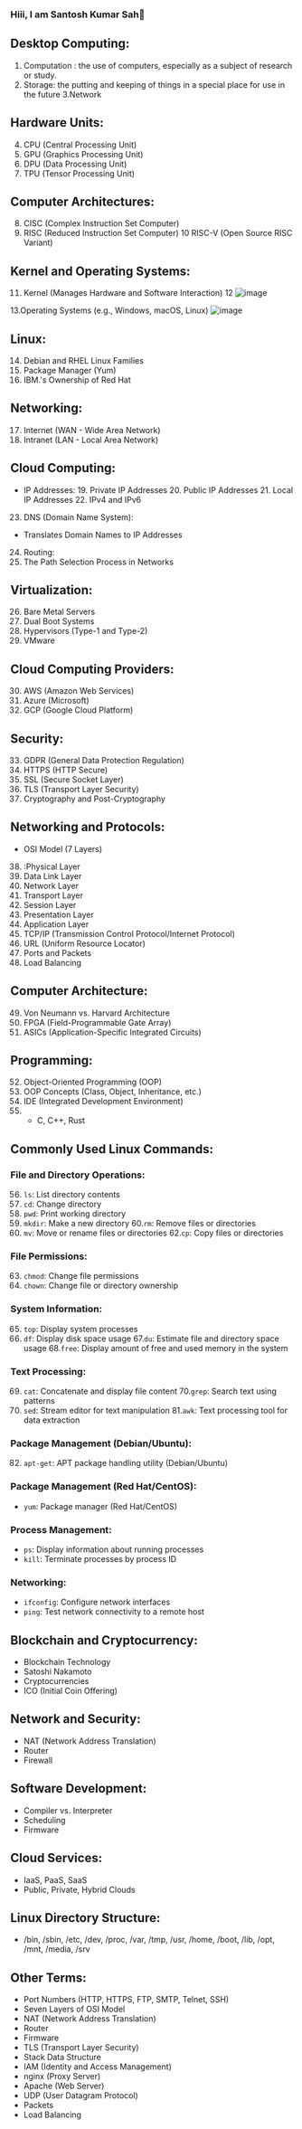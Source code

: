 ### Hiii, I am Santosh Kumar Sah👋
## Desktop Computing:
1. Computation : the use of computers, especially as a subject of research or study.
2. Storage: the putting and keeping of things in a special place for use in the future
3.Network

## Hardware Units:
4. CPU (Central Processing Unit)
5. GPU (Graphics Processing Unit)
6. DPU (Data Processing Unit)
7. TPU (Tensor Processing Unit)

## Computer Architectures:
8. CISC (Complex Instruction Set Computer)
9. RISC (Reduced Instruction Set Computer)
10 RISC-V (Open Source RISC Variant)

## Kernel and Operating Systems:
11. Kernel (Manages Hardware and Software Interaction)
12 ![image](https://github.com/santoshsah81/Keywords.18/assets/142914812/fe2d8f92-d1ef-4b28-a503-6ee3b3459d0d)

13.Operating Systems (e.g., Windows, macOS, Linux)
![image](https://github.com/santoshsah81/Keywords.18/assets/142914812/22ddf0cc-84ec-43a0-b962-736d6469af0c)

## Linux:
14. Debian and RHEL Linux Families
15. Package Manager (Yum)
16. IBM.'s Ownership of Red Hat

## Networking:
17. Internet (WAN - Wide Area Network)
18. Intranet (LAN - Local Area Network)

## Cloud Computing:
- IP Addresses:
  19. Private IP Addresses
  20. Public IP Addresses
  21. Local IP Addresses
  22. IPv4 and IPv6
23. DNS (Domain Name System):
  - Translates Domain Names to IP Addresses
24. Routing:
  25. The Path Selection Process in Networks

## Virtualization:
26. Bare Metal Servers
27. Dual Boot Systems
28. Hypervisors (Type-1 and Type-2)
29. VMware

## Cloud Computing Providers:
30. AWS (Amazon Web Services)
31. Azure (Microsoft)
32. GCP (Google Cloud Platform)

## Security:
33. GDPR (General Data Protection Regulation)
34. HTTPS (HTTP Secure)
35. SSL (Secure Socket Layer)
36. TLS (Transport Layer Security)
37. Cryptography and Post-Cryptography

## Networking and Protocols:
- OSI Model (7 Layers)
38. :Physical Layer
39. Data Link Layer
40. Network Layer
41.  Transport Layer
42. Session Layer
43. Presentation Layer
44. Application Layer
45. TCP/IP (Transmission Control Protocol/Internet Protocol)
46. URL (Uniform Resource Locator)
47. Ports and Packets
48. Load Balancing

## Computer Architecture:
49. Von Neumann vs. Harvard Architecture
50. FPGA (Field-Programmable Gate Array)
51. ASICs (Application-Specific Integrated Circuits)

## Programming:
52. Object-Oriented Programming (OOP)
53. OOP Concepts (Class, Object, Inheritance, etc.)
54. IDE (Integrated Development Environment)
55. - C, C++, Rust

## Commonly Used Linux Commands:

### File and Directory Operations:
56. `ls`: List directory contents
57. `cd`: Change directory
58.  `pwd`: Print working directory
59.  `mkdir`: Make a new directory
60.`rm`: Remove files or directories
61. `mv`: Move or rename files or directories
62.`cp`: Copy files or directories

### File Permissions:
63. `chmod`: Change file permissions
64. `chown`: Change file or directory ownership

### System Information:
65. `top`: Display system processes
66. `df`: Display disk space usage
67.`du`: Estimate file and directory space usage
68.`free`: Display amount of free and used memory in the system

### Text Processing:
69. `cat`: Concatenate and display file content
70.`grep`: Search text using patterns
80. `sed`: Stream editor for text manipulation
81.`awk`: Text processing tool for data extraction

### Package Management (Debian/Ubuntu):
82. `apt-get`: APT package handling utility (Debian/Ubuntu)

### Package Management (Red Hat/CentOS):
- `yum`: Package manager (Red Hat/CentOS)

### Process Management:
- `ps`: Display information about running processes
- `kill`: Terminate processes by process ID

### Networking:
- `ifconfig`: Configure network interfaces
- `ping`: Test network connectivity to a remote host


## Blockchain and Cryptocurrency:
- Blockchain Technology
- Satoshi Nakamoto
- Cryptocurrencies
- ICO (Initial Coin Offering)

## Network and Security:
- NAT (Network Address Translation)
- Router
- Firewall

## Software Development:
- Compiler vs. Interpreter
- Scheduling
- Firmware

## Cloud Services:
- IaaS, PaaS, SaaS
- Public, Private, Hybrid Clouds

## Linux Directory Structure:
- /bin, /sbin, /etc, /dev, /proc, /var, /tmp, /usr, /home, /boot, /lib, /opt, /mnt, /media, /srv

## Other Terms:
- Port Numbers (HTTP, HTTPS, FTP, SMTP, Telnet, SSH)
- Seven Layers of OSI Model
- NAT (Network Address Translation)
- Router
- Firmware
- TLS (Transport Layer Security)
- Stack Data Structure
- IAM (Identity and Access Management)
- nginx (Proxy Server)
- Apache (Web Server)
- UDP (User Datagram Protocol)
- Packets
- Load Balancing
